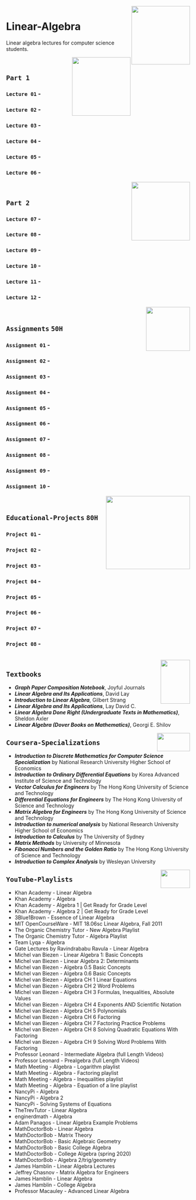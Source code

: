 <img align="right" width="160" height="160" src="https://github.com/cs-MohamedAyman/Computer-Science-Textbooks/blob/master/logos/linear-algebra.jpg">

# Linear-Algebra
Linear algebra lectures for computer science students.

<img align="right" width="160" height="160" src="https://github.com/cs-MohamedAyman/Computer-Science-Textbooks/blob/master/logos/practice1.jpg">
<br>

## `Part 1` 

### `Lecture 01` - 
### `Lecture 02` - 
### `Lecture 03` - 
### `Lecture 04` - 
### `Lecture 05` - 
### `Lecture 06` - 

<img align="right" width="160" height="160" src="https://github.com/cs-MohamedAyman/Computer-Science-Textbooks/blob/master/logos/practice1.jpg">
<br>

## `Part 2` 

### `Lecture 07` - 
### `Lecture 08` - 
### `Lecture 09` - 
### `Lecture 10` - 
### `Lecture 11` - 
### `Lecture 12` - 

<img align="right" width="120" height="120" src="https://github.com/cs-MohamedAyman/Computer-Science-Textbooks/blob/master/logos/practice2.jpg">
<br>

## `Assignments` `50H`

### `Assignment 01` - 
### `Assignment 02` - 
### `Assignment 03` - 
### `Assignment 04` - 
### `Assignment 05` - 
### `Assignment 06` - 
### `Assignment 07` - 
### `Assignment 08` - 
### `Assignment 09` - 
### `Assignment 10` - 

<img align="right" width="230" height="200" src="https://github.com/cs-MohamedAyman/Computer-Science-Textbooks/blob/master/logos/educational-projects.jpg">
<br>

## `Educational-Projects` `80H`

### `Project 01` -
### `Project 02` -
### `Project 03` -
### `Project 04` -
### `Project 05` -
### `Project 06` -
### `Project 07` -
### `Project 08` -

<br>
<img align="right" width="80" height="120" src="https://github.com/cs-MohamedAyman/Computer-Science-Textbooks/blob/master/logos/textbooks.jpg">

## `Textbooks`

* ***Graph Paper Composition Notebook***, Joyful Journals
* ***Linear Algebra and Its Applications***, David Lay
* ***Introduction to Linear Algebra***, Gilbert Strang
* ***Linear Algebra and Its Applications***, Lay David C.
* ***Linear Algebra Done Right (Undergraduate Texts in Mathematics)***, Sheldon Axler
* ***Linear Algebra (Dover Books on Mathematics)***, Georgi E. Shilov

<img align="right" width="90" height="50" src="https://github.com/cs-MohamedAyman/Coursera-Specializations/blob/master/organizations-logos/coursera.jpg">

## `Coursera-Specializations`

* ***Introduction to Discrete Mathematics for Computer Science Specialization*** by National Research University Higher School of Economics
* ***Introduction to Ordinary Differential Equations*** by Korea Advanced Institute of Science and Technology
* ***Vector Calculus for Engineers*** by The Hong Kong University of Science and Technology
* ***Differential Equations for Engineers*** by The Hong Kong University of Science and Technology
* ***Matrix Algebra for Engineers*** by The Hong Kong University of Science and Technology
* ***Introduction to numerical analysis*** by National Research University Higher School of Economics
* ***Introduction to Calculus*** by The University of Sydney
* ***Matrix Methods*** by University of Minnesota
* ***Fibonacci Numbers and the Golden Ratio*** by The Hong Kong University of Science and Technology
* ***Introduction to Complex Analysis*** by Wesleyan University

<img align="right" width="80" height="50" src="https://github.com/cs-MohamedAyman/YouTube-Playlists/blob/master/organizations-logos/youtube.jpg">

## `YouTube-Playlists`

* Khan Academy - Linear Algebra
* Khan Academy - Algebra
* Khan Academy - Algebra 1 | Get Ready for Grade Level
* Khan Academy - Algebra 2 | Get Ready for Grade Level
* 3Blue1Brown - Essence of Linear Algebra
* MIT OpenCourseWare - MIT 18.06sc Linear Algebra, Fall 2011
* The Organic Chemistry Tutor - New Algebra Playlist
* The Organic Chemistry Tutor - Algebra Playlist
* Team Lyqa - Algebra
* Gate Lectures by Ravindrababu Ravula - Linear Algebra
* Michel van Biezen - Linear Algebra 1: Basic Concepts
* Michel van Biezen - Linear Algebra 2: Determinants
* Michel van Biezen - Algebra 0.5 Basic Concepts
* Michel van Biezen - Algebra 0.6 Basic Concepts
* Michel van Biezen - Algebra CH 1 Linear Equations
* Michel van Biezen - Algebra CH 2 Word Problems
* Michel van Biezen - Algebra CH 3 Formulas, Inequalities, Absolute Values
* Michel van Biezen - Algebra CH 4 Exponents AND Scientific Notation
* Michel van Biezen - Algebra CH 5 Polynomials
* Michel van Biezen - Algebra CH 6 Factoring
* Michel van Biezen - Algebra CH 7 Factoring Practice Problems
* Michel van Biezen - Algebra CH 8 Solving Quadratic Equations With Factoring
* Michel van Biezen - Algebra CH 9 Solving Word Problems With Factoring
* Professor Leonard - Intermediate Algebra (full Length Videos)
* Professor Leonard - Prealgebra (full Length Videos)
* Math Meeting - Algebra - Logarithm playlist
* Math Meeting - Algebra - Factoring playlist
* Math Meeting - Algebra - Inequalities playlist
* Math Meeting - Algebra - Equation of a line playlist
* NancyPi - Algebra
* NancyPi - Algebra 2
* NancyPi - Solving Systems of Equations
* TheTrevTutor - Linear Algebra
* enginerdmath - Algebra
* Adam Panagos - Linear Algebra Example Problems
* MathDoctorBob - Linear Algebra
* MathDoctorBob - Matrix Theory
* MathDoctorBob - Basic Algebraic Geometry
* MathDoctorBob - Basic College Algebra
* MathDoctorBob - College Algebra (spring 2020)
* MathDoctorBob - Algebra 2/trig/geometry
* James Hamblin - Linear Algebra Lectures
* Jeffrey Chasnov - Matrix Algebra for Engineers
* James Hamblin - Linear Algebra
* James Hamblin - College Algebra
* Professor Macauley - Advanced Linear Algebra
